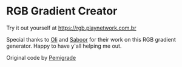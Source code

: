 # RGB Gradient Creator
Try it out yourself at https://rgb.playnetwork.com.br

Special thanks to [Oli](https://github.com/Oli-idk) and [Saboor](http://github.com/saboooor) for their work on this RGB gradient generator. Happy to have y'all helping me out.

Original code by [Pemigrade](https://github.com/Pemigrade/Pemigrade.github.io)
